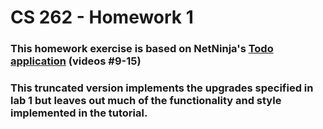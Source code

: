 # CS 262 - Homework 1

### This homework exercise is based on NetNinja's [Todo application](https://www.youtube.com/playlist?list=PL4cUxeGkcC9ixPU-QkScoRBVxtPPzVjrQ) (videos #9-15)

### This truncated version implements the upgrades specified in lab 1 but leaves out much of the functionality and style implemented in the tutorial.

